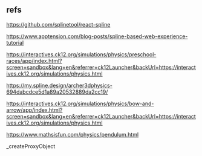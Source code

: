 ## refs
https://github.com/splinetool/react-spline

<!-- events spline -->
https://www.apptension.com/blog-posts/spline-based-web-experience-tutorial

<!-- preschool-races -->
https://interactives.ck12.org/simulations/physics/preschool-races/app/index.html?screen=sandbox&lang=en&referrer=ck12Launcher&backUrl=https://interactives.ck12.org/simulations/physics.html




https://my.spline.design/archer3dphysics-694dabcdce5d1a89a20532889da2cc19/

<!-- bow-and-arrow -->
https://interactives.ck12.org/simulations/physics/bow-and-arrow/app/index.html?screen=sandbox&lang=en&referrer=ck12Launcher&backUrl=https://interactives.ck12.org/simulations/physics.html

<!-- pendulum -->
https://www.mathsisfun.com/physics/pendulum.html

<!-- inside the runtimejs properties -->
_createProxyObject
